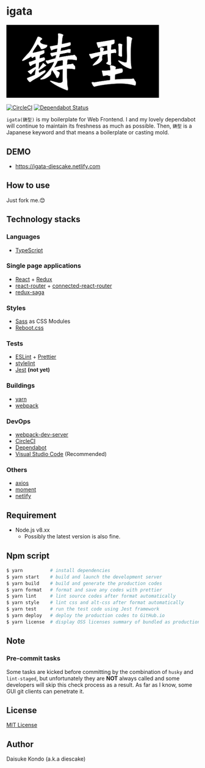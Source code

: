 # igata

<p align="left">
  <img src="./data/logo.png" alt="logo" width="400">
</p>

[![CircleCI](https://circleci.com/gh/diescake/igata.svg?style=svg)](https://circleci.com/gh/diescake/igata)
[![Dependabot Status](https://api.dependabot.com/badges/status?host=github&identifier=165770216)](https://dependabot.com)

`igata(鋳型)` is my boilerplate for Web Frontend. I and my lovely dependabot will continue to maintain its freshness as much as possible. Then, `鋳型` is a Japanese keyword and that means a boilerplate or casting mold.

## DEMO

- https://igata-diescake.netlify.com

## How to use

Just fork me.😊

## Technology stacks

### Languages

- [TypeScript](https://www.typescriptlang.org/)

### Single page applications

- [React](https://reactjs.org/) + [Redux](https://redux.js.org/)
- [react-router](https://reacttraining.com/react-router/) + [connected-react-router](https://github.com/supasate/connected-react-router)
- [redux-saga](https://github.com/redux-saga/redux-saga)

### Styles

- [Sass](https://sass-lang.com/) as CSS Modules
- [Reboot.css](https://raw.githubusercontent.com/twbs/bootstrap/v4-dev/dist/css/bootstrap-reboot.css)

### Tests

- [ESLint](https://eslint.org/) + [Prettier](https://prettier.io/)
- [stylelint](https://stylelint.io/)
- [Jest](https://jestjs.io/) **(not yet)**

### Buildings

- [yarn](https://yarnpkg.com)
- [webpack](https://webpack.js.org/)

### DevOps

- [webpack-dev-server](https://github.com/webpack/webpack-dev-server)
- [CircleCI](https://circleci.com/)
- [Dependabot](https://dependabot.com/)
- [Visual Studio Code](https://code.visualstudio.com/) (Recommended)

### Others

- [axios](https://github.com/axios/axios)
- [moment](https://momentjs.com/)
- [netlify](https://www.netlify.com)

## Requirement

- Node.js v8.xx
  - Possibly the latest version is also fine.

## Npm script

```sh
$ yarn          # install dependencies
$ yarn start    # build and launch the development server
$ yarn build    # build and generate the production codes
$ yarn format   # format and save any codes with prettier
$ yarn lint     # lint source codes after format automatically
$ yarn style    # lint css and alt-css after format automatically
$ yarn test     # run the test code using Jest framework
$ yarn deploy   # deploy the production codes to GitHub.io
$ yarn license  # display OSS licenses summary of bundled as production codes
```

## Note

### Pre-commit tasks

Some tasks are kicked before committing by the combination of `husky` and `lint-staged`, but unfortunately they are **NOT** always called and some developers will skip this check process as a result. As far as I know, some GUI git clients can penetrate it.

## License

[MIT License](https://github.com/diescake/igata/blob/master/LICENSE)

## Author

Daisuke Kondo (a.k.a diescake)

